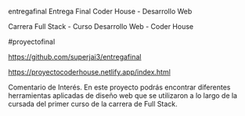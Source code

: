 entregafinal
Entrega Final Coder House - Desarrollo Web

Carrera Full Stack - Curso Desarrollo Web - Coder House

#proyectofinal

https://github.com/superjai3/entregafinal

https://proyectocoderhouse.netlify.app/index.html

Comentario de Interés. En este proyecto podrás encontrar diferentes herramientas aplicadas de diseño web que se utilizaron a lo largo de la cursada del primer curso de la carrera de Full Stack.
